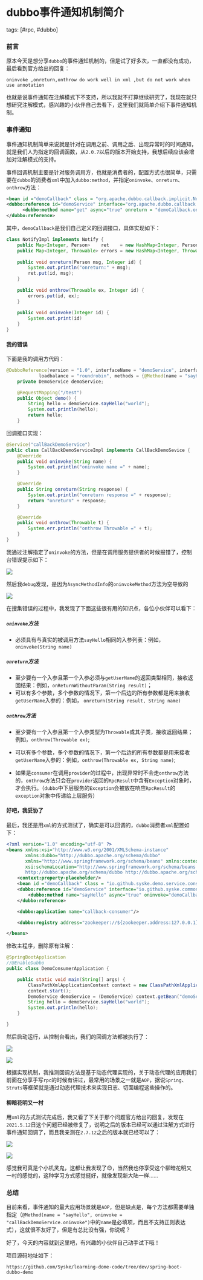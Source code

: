 

# dubbo事件通知机制简介
tags: [#rpc, #dubbo]

### 前言

原本今天是想分享`dubbo`的事件通知机制的，但是试了好多次，一直都没有成功，最后看到官方给出的回复：

```
oninvoke ,onreturn,onthrow do work well in xml ,but do not work when use annotation
```

也就是说事件通知在注解模式下不支持，所以我就不打算继续研究了，我现在就只想研究注解模式，感兴趣的小伙伴自己去看下，这里我们就简单介绍下事件通知机制。

### 事件通知

事件通知机制简单来说就是针对在调用之前、调用之后、出现异常时的时间通知，就是我们人为指定的回调函数，从`2.0.7`以后的版本开始支持，我想后续应该会增加对注解模式的支持。

事件回调机制主要是针对服务调用方，也就是消费者的，配置方式也很简单，只需要在`dubbo`的消费者`xml`中加入`dubbo:method`，并指定`oninvoke`、`onreturn`、`onthrow`方法：

```xml
<bean id ="demoCallback" class = "org.apache.dubbo.callback.implicit.NotifyImpl" />
<dubbo:reference id="demoService" interface="org.apache.dubbo.callback.implicit.IDemoService" version="1.0.0" group="cn" >
      <dubbo:method name="get" async="true" onreturn = "demoCallback.onreturn" onthrow="demoCallback.onthrow" oninvoke = "demoCallback.oninvoke"/>
</dubbo:reference>
```

其中，`demoCallback`是我们自己定义的回调接口，具体实现如下：

```java
class NotifyImpl implements Notify {
    public Map<Integer, Person>    ret    = new HashMap<Integer, Person>();
    public Map<Integer, Throwable> errors = new HashMap<Integer, Throwable>();
    
    public void onreturn(Person msg, Integer id) {
        System.out.println("onreturn:" + msg);
        ret.put(id, msg);
    }
    
    public void onthrow(Throwable ex, Integer id) {
        errors.put(id, ex);
    }
    
    public void oninvoke(Integer id) {
        System.out.print(id)
    }
}
```

#### 我的错误

下面是我的调用方代码：

```java
@DubboReference(version = "1.0", interfaceName = "demoService", interfaceClass = DemoService.class,
            loadbalance = "roundrobin", methods = {@Method(name = "sayHello", oninvoke = "callBackDemoService.oninvoke")})
    private DemoService demoService;

    @RequestMapping("/test")
    public Object demo() {
        String hello = demoService.sayHello("world");
        System.out.println(hello);
        return hello;
    }
```

回调接口实现：

```java
@Service("callBackDemoService")
public class CallBackDemoServiceImpl implements CallBackDemoSevice {
    @Override
    public void oninvoke(String name) {
        System.out.println("oninvoke name =" + name);
    }

    @Override
    public String onreturn(String response) {
        System.out.println("onreturn response =" + response);
        return "onreturn" + response;
    }

    @Override
    public void onthrow(Throwable t) {
        System.err.println("onthrow Throwable =" + t);
    }
}
```

我通过注解指定了`oninvoke`的方法，但是在调用服务提供者的时候报错了，控制台错误提示如下：

![](https://gitee.com/sysker/picBed/raw/master/images/20210817134225.png)

然后我`debug`发现，是因为`AsyncMethodInfo`的`oninvokeMethod`方法为空导致的

![](https://gitee.com/sysker/picBed/raw/master/images/20210817134125.png)

在搜集错误的过程中，我发现了下面这些很有用的知识点，各位小伙伴可以看下：

##### `oninvoke`方法

- 必须具有与真实的被调用方法`sayHello`相同的入参列表：例如，`oninvoke(String name)`

##### `onreturn`方法

-  至少要有一个入参且第一个入参必须与`getUserName`的返回类型相同，接收返回结果：例如，`onReturnWithoutParam(String result)`；
- 可以有多个参数，多个参数的情况下，第一个后边的所有参数都是用来接收`getUserName`入参的：例如， `onreturn(String result, String name)`

##### `onthrow`方法

- 至少要有一个入参且第一个入参类型为`Throwable`或其子类，接收返回结果；例如，`onthrow(Throwable ex)`;
- 可以有多个参数，多个参数的情况下，第一个后边的所有参数都是用来接收`getUserName`入参的：例如，`onthrow(Throwable ex, String name)`;

- 如果是`consumer`在调用`provider`的过程中，出现异常时不会走`onthrow`方法的，`onthrow`方法只会在`provider`返回的`RpcResult`中含有`Exception`对象时，才会执行。（`dubbo`中下层服务的`Exception`会被放在响应`RpcResult`的`exception`对象中传递给上层服务）

#### 好吧，我妥协了

最后，我还是用`xml`的方式测试了，确实是可以回调的，`dubbo`消费者`xml`配置如下：

```xml
<?xml version="1.0" encoding="utf-8" ?>
<beans xmlns:xsi="http://www.w3.org/2001/XMLSchema-instance"
       xmlns:dubbo="http://dubbo.apache.org/schema/dubbo"
       xmlns="http://www.springframework.org/schema/beans" xmlns:context="http://www.springframework.org/schema/context"
       xsi:schemaLocation="http://www.springframework.org/schema/beans http://www.springframework.org/schema/beans/spring-beans.xsd
       http://dubbo.apache.org/schema/dubbo http://dubbo.apache.org/schema/dubbo/dubbo.xsd http://www.springframework.org/schema/context http://www.springframework.org/schema/context/spring-context.xsd">
    <context:property-placeholder/>
    <bean id ="demoCallback" class = "io.github.syske.demo.service.consumer.callback.impl.CallBackDemoServiceImpl" />
    <dubbo:reference id="demoService" interface="io.github.syske.common.facade.DemoService" version="1.0" >
        <dubbo:method name="sayHello" async="true" oninvoke="demoCallback.oninvoke" onreturn = "demoCallback.onreturn" onthrow="demoCallback.onthrow" />
    </dubbo:reference>

    <dubbo:application name="callback-consumer"/>

    <dubbo:registry address="zookeeper://${zookeeper.address:127.0.0.1}:2181"/>

</beans>
```

修改主程序，删除原有注解：

```java
@SpringBootApplication
//@EnableDubbo
public class DemoConsumerApplication {

    public static void main(String[] args) {
        ClassPathXmlApplicationContext context = new ClassPathXmlApplicationContext("consumer.xml");
        context.start();
        DemoService demoService = (DemoService) context.getBean("demoService");
        String hello = demoService.sayHello("world");
        System.out.println(hello);
    }

}
```

然后启动运行，从控制台看出，我们的回调方法都被执行了：

![](https://gitee.com/sysker/picBed/raw/master/images/20210817152119.png)

![](https://gitee.com/sysker/picBed/raw/master/images/20210817152105.png)

根据实现机制，我推测回调方法是基于动态代理实现的，关于动态代理的应用我们前面在分享手写`rpc`的时候有讲过，最常用的场景之一就是`AOP`，据说`Spring`、`Struts`等框架就是通过动态代理技术来实现日志、切面编程这些操作的。

#### 柳暗花明又一村

用`xml`的方式测试完成后，我又看了下关于那个问题官方给出的回复，发现在`2021.5.12`日这个问题已经被修复了，说明之后的版本已经可以通过注解方式进行事件通知回调了，而且我亲测在`2.7.12`之后的版本就已经可以了：

![](https://gitee.com/sysker/picBed/raw/master/images/20210817153344.png)

![](https://gitee.com/sysker/picBed/raw/master/images/20210817153450.png)

感觉我可真是个小机灵鬼，这都让我发现了😊，当然我也停享受这个柳暗花明又一村的感觉的，这种学习方式感觉挺好，就像发现新大陆一样……

### 总结

目前来看，事件通知的最大应用场景就是`AOP`，但是缺点是，每个方法都需要单独指定（`@Method(name = "sayHello", oninvoke = "callBackDemoService.oninvoke")`中的`name`是必填项，而且不支持正则表达式），这就很不友好了，但是有总比没有强，你说呢？

好了，今天的内容就到这里吧，有兴趣的小伙伴自己动手试下哦！

项目源码地址如下：

```
https://github.com/Syske/learning-dome-code/tree/dev/spring-boot-dubbo-demo
```

